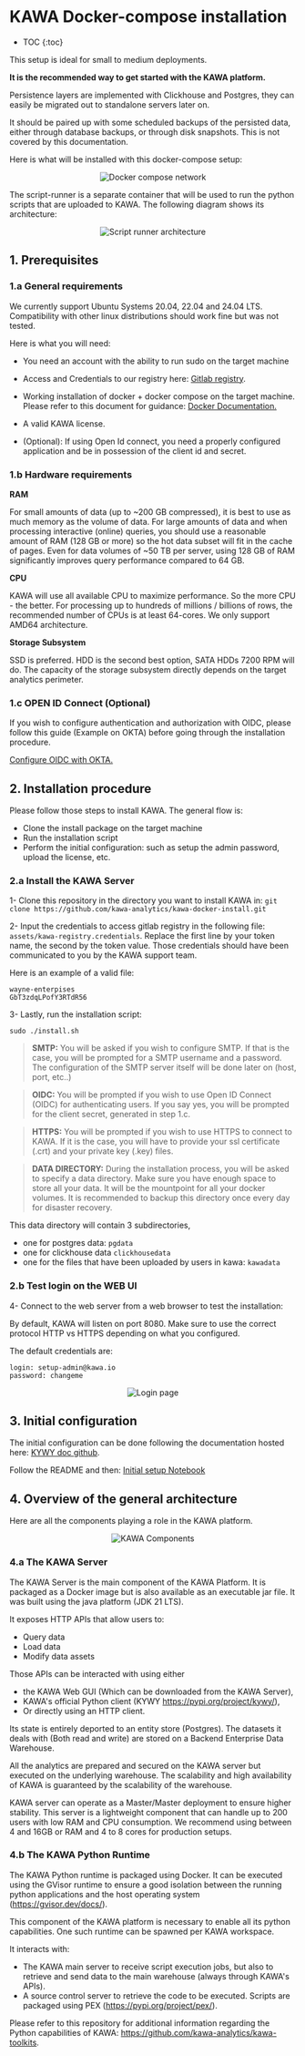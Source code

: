 KAWA Docker-compose installation
==============

* TOC
{:toc}

This setup is ideal for small to medium deployments. 

**It is the recommended way to get started with the KAWA platform.**

Persistence layers are implemented with Clickhouse and Postgres, they can easily be migrated out to standalone servers later on.


It should be paired up with some scheduled backups of the persisted data, either through database backups, or through disk snapshots. This is not covered by this documentation.

Here is what will be installed with this docker-compose setup:

<p align="center">
  <img  src="readme-assets/docker-compose.png" alt="Docker compose network">
</p>

The script-runner is a separate container that will be used to run the python scripts that are uploaded to KAWA.
The following diagram shows its architecture:

<p align="center">
  <img  src="readme-assets/script-runner.png" alt="Script runner architecture">
</p>



## 1. Prerequisites

### 1.a General requirements

We currently support Ubuntu Systems 20.04, 22.04 and 24.04 LTS.
Compatibility with other linux distributions should work fine but was not tested.

Here is what you will need:

- You need an account with the ability to run sudo on the target machine

- Access and Credentials to our registry here: [Gitlab registry](registry.gitlab.com/kawa-analytics-dev).

- Working installation of docker + docker compose on the target machine. Please refer to this document for guidance: [Docker Documentation.](https://docs.docker.com/engine/install/ubuntu/)

- A valid KAWA license.

- (Optional): If using Open Id connect, you need a properly configured application and be in possession of the client id and secret.


### 1.b Hardware requirements

__RAM__

For small amounts of data (up to ~200 GB compressed), it is best to use as much memory as the volume of data. For large amounts of data and when processing interactive (online) queries, you should use a reasonable amount of RAM (128 GB or more) so the hot data subset will fit in the cache of pages. Even for data volumes of ~50 TB per server, using 128 GB of RAM significantly improves query performance compared to 64 GB.

__CPU__

KAWA will use all available CPU to maximize performance. So the more CPU - the better. For processing up to hundreds of millions / billions of rows, the recommended number of CPUs is at least 64-cores. We only support AMD64 architecture.

__Storage Subsystem__

SSD is preferred. HDD is the second best option, SATA HDDs 7200 RPM will do. The capacity of the storage subsystem directly depends on the target analytics perimeter.


### 1.c OPEN ID Connect (Optional)

If you wish to configure authentication and authorization with OIDC,
please follow this guide (Example on OKTA) before going through the installation procedure.

[Configure OIDC with OKTA.](/documentation/CONFIGURE_OIDC_WITH_OKTA.md)


## 2. Installation procedure

Please follow those steps to install KAWA.
The general flow is:
- Clone the install package on the target machine
- Run the installation script
- Perform the initial configuration: such as setup the admin password, upload the license, etc.

### 2.a Install the KAWA Server

1- Clone this repository in the directory you want to install KAWA in: `git clone https://github.com/kawa-analytics/kawa-docker-install.git`

2- Input the credentials to access gitlab registry in the following file: `assets/kawa-registry.credentials`. Replace the first line by your token name, the second by the token value. 
Those credentials should have been communicated to you by the KAWA support team.

Here is an example of a valid file:

```
wayne-enterpises
GbT3zdqLPofY3RTdR56
```

3- Lastly, run the installation script:

```
sudo ./install.sh
```

> __SMTP:__ You will be asked if you wish to configure SMTP. If that is the case, you will be prompted for a SMTP username and a password. The configuration of the SMTP server itself will be done later on (host, port, etc..)

> __OIDC:__ You will be prompted if you wish to use Open ID Connect (OIDC) for authenticating users. If you say yes, you will be prompted for the client secret, generated in step 1.c.


> __HTTPS:__ You will be prompted if you wish to use HTTPS to connect to KAWA. If it is the case, you will have to provide your ssl certificate (.crt) and your private key (.key) files. 

> __DATA DIRECTORY:__ During the installation process, you will be asked to
specify a data directory. Make sure you have enough space to store all your data. It will be the mountpoint for all your docker volumes. It is recommended to backup this directory once every day for disaster recovery. 

This data directory will contain 3 subdirectories,
- one for postgres data: `pgdata`
- one for clickhouse data `clickhousedata` 
- one for the files that have been uploaded by users in kawa: `kawadata`


### 2.b Test login on the WEB UI

4- Connect to the web server from a web browser to test the installation:

By default, KAWA will listen on port 8080.
Make sure to use the correct protocol HTTP vs HTTPS depending on what you configured.

The default credentials are:
```
login: setup-admin@kawa.io
password: changeme
```

<p align="center">
  <img  src="readme-assets/login.png" alt="Login page">
</p>


## 3. Initial configuration

The initial configuration can be done following the documentation hosted here: [KYWY doc github](https://github.com/kawa-analytics/kywy-documentation).

Follow the README and then:  [Initial setup Notebook](https://github.com/kawa-analytics/kywy-documentation/blob/main/notebooks/administration/02_initial_instance_configuration.ipynb)



## 4. Overview of the general architecture

Here are all the components playing a role in the KAWA platform.

<p align="center">
  <img  src="readme-assets/high-level-architecture.png" alt="KAWA Components">
</p>


### 4.a The KAWA Server

The KAWA Server is the main component of the KAWA Platform. It is packaged as a Docker image but is also available as an executable jar file.
It was built using the java platform (JDK 21 LTS).

It exposes HTTP APIs that allow users to:
- Query data
- Load data
- Modify data assets

Those APIs can be interacted with using either 
- the KAWA Web GUI (Which can be downloaded from the KAWA Server), 
- KAWA's official Python client (KYWY https://pypi.org/project/kywy/), 
- Or directly using an HTTP client.

Its state is entirely deported to an entity store (Postgres).
The datasets it deals with (Both read and write) are stored on a Backend Enterprise Data Warehouse.

All the analytics are prepared and secured on the KAWA server but executed on the underlying warehouse. The scalability and high availability of KAWA is guaranteed by the scalability of the warehouse.

KAWA server can operate as a Master/Master deployment to ensure higher stability. 
This server is a lightweight component that can handle up to 200 users with low RAM and CPU consumption.
We recommend using between 4 and 16GB or RAM and 4 to 8 cores for production setups.


### 4.b The KAWA Python Runtime

The KAWA Python runtime is packaged using Docker. It can be executed using the GVisor runtime to ensure a good isolation between the running python applications and the host operating system (https://gvisor.dev/docs/).

This component of the KAWA platform is necessary to enable all its python capabilities. One such runtime can be spawned per KAWA workspace.

It interacts with:

- The KAWA main server to receive script execution jobs, but also to retrieve and send data to the main warehouse (always through KAWA's APIs).
- A source control server to retrieve the code to be executed. Scripts are packaged using PEX (https://pypi.org/project/pex/).

Please refer to this repository for additional information regarding the Python capabilities of KAWA: https://github.com/kawa-analytics/kawa-toolkits.

